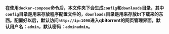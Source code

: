 **在使用`docker-compose`命令后，本文件夹下会生成`config`和`downloads`目录，其中`config`目录是用来存放程序配置文件的，`downloads`目录是用来存放bt下载来的东西。配置好以后，默认访问`http://ip:1090`进入qbitorrent的网页管理界面，默认用户名：`admin`，默认密码：`adminadmin`。**
